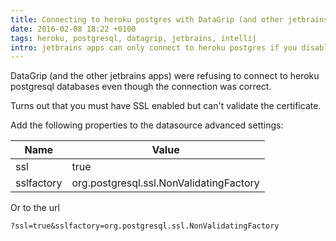 ```yaml
---
title: Connecting to heroku postgres with DataGrip (and other jetbrains apps)
date: 2016-02-08 18:22 +0100
tags: heroku, postgresql, datagrip, jetbrains, intellij
intro: jetbrains apps can only connect to heroku postgres if you disable ssl certificate validation
---
```


DataGrip (and the other jetbrains apps) were refusing to connect to heroku postgresql databases even though the connection was correct.

Turns out that you must have SSL enabled but can't validate the certificate.

Add the following properties to the datasource advanced settings:

<table class="table table-bordered table-condensed">
  <thead>
    <tr>
      <th>Name</th>
      <th>Value</th>
    </tr>
  </thead>
  <tbody>
    <tr>
      <td>ssl</td><td>true</td>
    </tr>
    <tr>
      <td>sslfactory</td><td>org.postgresql.ssl.NonValidatingFactory</td>
    </tr>
  </tbody>
</table>

Or to the url

    ?ssl=true&sslfactory=org.postgresql.ssl.NonValidatingFactory
